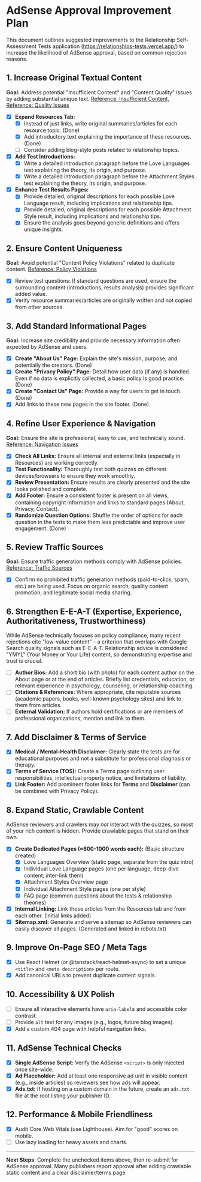 # AdSense Approval Improvement Plan

This document outlines suggested improvements to the Relationship Self-Assessment Tests application (https://relationships-tests.vercel.app/) to increase the likelihood of AdSense approval, based on common rejection reasons.

## 1. Increase Original Textual Content

**Goal:** Address potential "Insufficient Content" and "Content Quality" issues by adding substantial unique text. [Reference: Insufficient Content](https://support.google.com/adsense/answer/81904?hl=es&ref_topic=1391540&sjid=15752995634416544926-EU#insufficient_content), [Reference: Quality Issues](https://support.google.com/adsense/answer/81904?hl=es&ref_topic=1391540&sjid=15752995634416544926-EU#content_quality_issues)

* [X] **Expand Resources Tab:**
  * [X] Instead of just links, write original summaries/articles for each resource topic. (Done)
  * [X] Add introductory text explaining the importance of these resources. (Done)
  * [ ] Consider adding blog-style posts related to relationship topics.
* [X] **Add Test Introductions:**
  * [X] Write a detailed introduction paragraph before the Love Languages test explaining the theory, its origin, and purpose.
  * [X] Write a detailed introduction paragraph before the Attachment Styles test explaining the theory, its origin, and purpose.
* [X] **Enhance Test Results Pages:**
  * [X] Provide detailed, original descriptions for each possible Love Language result, including implications and relationship tips.
  * [X] Provide detailed, original descriptions for each possible Attachment Style result, including implications and relationship tips.
  * [X] Ensure the analysis goes beyond generic definitions and offers unique insights.

## 2. Ensure Content Uniqueness

**Goal:** Avoid potential "Content Policy Violations" related to duplicate content. [Reference: Policy Violations](https://support.google.com/adsense/answer/81904?hl=es&ref_topic=1391540&sjid=15752995634416544926-EU#content_policy_violations)

* [X] Review test questions: If standard questions are used, ensure the surrounding content (introductions, results analysis) provides significant added value.
* [X] Verify resource summaries/articles are originally written and not copied from other sources.

## 3. Add Standard Informational Pages

**Goal:** Increase site credibility and provide necessary information often expected by AdSense and users.

* [X] **Create "About Us" Page:** Explain the site's mission, purpose, and potentially the creators. (Done)
* [X] **Create "Privacy Policy" Page:** Detail how user data (if any) is handled. Even if no data is explicitly collected, a basic policy is good practice. (Done)
* [X] **Create "Contact Us" Page:** Provide a way for users to get in touch. (Done)
* [X] Add links to these new pages in the site footer. (Done)

## 4. Refine User Experience & Navigation

**Goal:** Ensure the site is professional, easy to use, and technically sound. [Reference: Navigation Issues](https://support.google.com/adsense/answer/81904?hl=es&ref_topic=1391540&sjid=15752995634416544926-EU#site_navigation_issues)

* [X] **Check All Links:** Ensure all internal and external links (especially in Resources) are working correctly.
* [X] **Test Functionality:** Thoroughly test both quizzes on different devices/browsers to ensure they work smoothly.
* [X] **Review Presentation:** Ensure results are clearly presented and the site looks polished and complete.
* [X] **Add Footer:** Ensure a consistent footer is present on all views, containing copyright information and links to standard pages (About, Privacy, Contact).
* [X] **Randomize Question Options:** Shuffle the order of options for each question in the tests to make them less predictable and improve user engagement. (Done)

## 5. Review Traffic Sources

**Goal:** Ensure traffic generation methods comply with AdSense policies. [Reference: Traffic Sources](https://support.google.com/adsense/answer/81904?hl=es&ref_topic=1391540&sjid=15752995634416544926-EU#issues_with_your_traffic_sources)

* [X] Confirm no prohibited traffic generation methods (paid-to-click, spam, etc.) are being used. Focus on organic search, quality content promotion, and legitimate social media sharing.

## 6. Strengthen E-E-A-T (Expertise, Experience, Authoritativeness, Trustworthiness)

While AdSense technically focuses on policy compliance, many recent rejections cite "low-value content" – a criterion that overlaps with Google Search quality signals such as E-E-A-T. Relationship advice is considered "YMYL" (Your Money or Your Life) content, so demonstrating expertise and trust is crucial.

* [ ] **Author Bios:** Add a short bio (with photo) for each content author on the About page or at the end of articles. Briefly list credentials, education, or relevant experience in psychology, counseling, or relationship coaching.
* [ ] **Citations & References:** Where appropriate, cite reputable sources (academic papers, books, well-known psychology sites) and link to them from articles.
* [ ] **External Validation:** If authors hold certifications or are members of professional organizations, mention and link to them.

## 7. Add Disclaimer & Terms of Service

* [X] **Medical / Mental-Health Disclaimer:** Clearly state the tests are for educational purposes and not a substitute for professional diagnosis or therapy.
* [X] **Terms of Service (TOS):** Create a Terms page outlining user responsibilities, intellectual property notice, and limitations of liability.
* [X] **Link Footer:** Add prominent footer links for **Terms** and **Disclaimer** (can be combined with Privacy Policy).

## 8. Expand Static, Crawlable Content

AdSense reviewers and crawlers may *not* interact with the quizzes, so most of your rich content is hidden. Provide crawlable pages that stand on their own.

* [X] **Create Dedicated Pages (≈600-1000 words each):** (Basic structure created)
  * [X] Love Languages Overview (static page, separate from the quiz intro)
  * [X] Individual Love Language pages (one per language, deep-dive content; inter-link them)
  * [X] Attachment Styles Overview page
  * [X] Individual Attachment Style pages (one per style)
  * [X] FAQ page (common questions about the tests & relationship theories)
* [X] **Internal Linking:** Link these articles from the Resources tab and from each other. (Initial links added)
* [X] **Sitemap.xml:** Generate and serve a sitemap so AdSense reviewers can easily discover all pages. (Generated and linked in robots.txt)

## 9. Improve On-Page SEO / Meta Tags

* [X] Use React Helmet (or @tanstack/react-helmet-async) to set a unique `<title>` and `<meta description>` per route.
* [X] Add canonical URLs to prevent duplicate content signals.

## 10. Accessibility & UX Polish

* [ ] Ensure all interactive elements have `aria-label`s and accessible color contrast.
* [ ] Provide `alt` text for any images (e.g., logos, future blog images).
* [X] Add a custom 404 page with helpful navigation links.

## 11. AdSense Technical Checks

* [X] **Single AdSense Script:** Verify the AdSense `<script>` is only injected once site-wide.
* [X] **Ad Placeholder:** Add at least one responsive ad unit in visible content (e.g., inside articles) so reviewers see how ads will appear.
* [X] **Ads.txt:** If hosting on a custom domain in the future, create an `ads.txt` file at the root listing your publisher ID.

## 12. Performance & Mobile Friendliness

* [X] Audit Core Web Vitals (use Lighthouse). Aim for "good" scores on mobile.
* [ ] Use lazy loading for heavy assets and charts.

---

**Next Steps**: Complete the unchecked items above, then re-submit for AdSense approval. Many publishers report approval after adding crawlable static content and a clear disclaimer/terms page.
